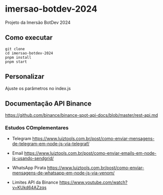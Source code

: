 # imersao-botdev-2024

Projeto da Imersão BotDev 2024

## Como executar

```
git clone
cd imersao-botdev-2024
pnpm install
pnpm start
```

## Personalizar

Ajuste os parâmetros no index.js

## Documentação API Binance

https://github.com/binance/binance-spot-api-docs/blob/master/rest-api.md

### Estudos COmplementares

- Telegram
  https://www.luiztools.com.br/post/como-enviar-mensagens-de-telegram-em-node-js-via-telegraf/

- Email
  https://www.luiztools.com.br/post/como-enviar-emails-em-node-js-usando-sendgrid/

- WhatsApp Pirata
  https://www.luiztools.com.br/post/como-enviar-mensagens-de-whatsapp-em-node-js-via-venom/

- Limites API da Binance
  https://www.youtube.com/watch?v=KUkd64AZzqs

